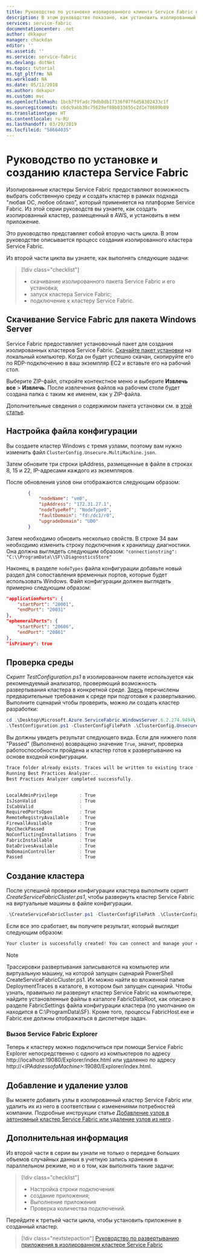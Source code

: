 ```yaml
---
title: Руководство по установке изолированного клиента Service Fabric в Azure Service Fabric | Документация Майкрософт
description: В этом руководстве показано, как установить изолированный клиент Service Fabric в кластере, созданном в предыдущем руководстве.
services: service-fabric
documentationcenter: .net
author: dkkapur
manager: chackdan
editor: ''
ms.assetid: ''
ms.service: service-fabric
ms.devlang: dotNet
ms.topic: tutorial
ms.tgt_pltfrm: NA
ms.workload: NA
ms.date: 05/11/2018
ms.author: dekapur
ms.custom: mvc
ms.openlocfilehash: 1bcb7f9fadc79db0db17336f07f6d58302433c1f
ms.sourcegitcommit: c6dc9abb30c75629ef88b833655c2d1e78609b89
ms.translationtype: HT
ms.contentlocale: ru-RU
ms.lasthandoff: 03/29/2019
ms.locfileid: "58664035"
---
```

# <a name="tutorial-install-and-create-service-fabric-cluster"></a>Руководство по установке и созданию кластера Service Fabric

Изолированные кластеры Service Fabric предоставляют возможность выбрать собственную среду и создать кластер в рамках подхода "любая ОС, любое облако", который применяется на платформе Service Fabric. Из этой серии руководств вы узнаете, как создать изолированный кластер, размещенный в AWS, и установить в нем приложение.

Это руководство представляет собой вторую часть цикла. В этом руководстве описывается процесс создания изолированного кластера Service Fabric.

Из второй части цикла вы узнаете, как выполнять следующие задачи:

> [!div class="checklist"]
> * скачивание изолированного пакета Service Fabric и его установка;
> * запуск кластера Service Fabric;
> * подключение к кластеру Service Fabric.

## <a name="download-the-service-fabric-for-windows-server-package"></a>Скачивание Service Fabric для пакета Windows Server

Service Fabric предоставляет установочный пакет для создания изолированных кластеров Service Fabric.  [Скачайте пакет установки](https://go.microsoft.com/fwlink/?LinkId=730690) на локальный компьютер.  Когда он будет успешно скачан, скопируйте его по RDP-подключению в ваш экземпляр EC2 и вставьте его на рабочий стол.

Выберите ZIP-файл, откройте контекстное меню и выберите **Извлечь все** > **Извлечь**.  После извлечения файлов на рабочем столе будет создана папка с таким же именем, как у ZIP-файла.

Дополнительные сведения о содержимом пакета установки см. в [этой статье](service-fabric-cluster-standalone-package-contents.md).

## <a name="set-up-your-configuration-file"></a>Настройка файла конфигурации

Вы создаете кластер Windows с тремя узлами, поэтому вам нужно изменить файл `ClusterConfig.Unsecure.MultiMachine.json`.

Затем обновите три строки ipAddress, размещенные в файле в строках 8, 15 и 22, IP-адресами каждого из экземпляров.

После обновления узлов они отображаются следующим образом:

```json
        {
            "nodeName": "vm0",
            "ipAddress": "172.31.27.1",
            "nodeTypeRef": "NodeType0",
            "faultDomain": "fd:/dc1/r0",
            "upgradeDomain": "UD0"
        }
```

Затем необходимо обновить несколько свойств.  В строке 34 вам необходимо изменить строку подключения к хранилищу диагностики. Она должна выглядеть следующим образом: `"connectionstring": "C:\\ProgramData\\SF\\DiagnosticsStore"`

Наконец, в разделе `nodeTypes` файла конфигурации добавьте новый раздел для сопоставления временных портов, которые будет использовать Windows.  Файл конфигурации должен выглядеть примерно следующим образом:

```json
"applicationPorts": {
    "startPort": "20001",
    "endPort": "20031"
},
"ephemeralPorts": {
    "startPort": "20606",
    "endPort": "20861"
},
"isPrimary": true
```

## <a name="validate-the-environment"></a>Проверка среды

Скрипт *TestConfiguration.ps1* в изолированном пакете используется как рекомендуемый анализатор, проверяющий возможность развертывания кластера в конкретной среде. [Здесь](service-fabric-cluster-standalone-deployment-preparation.md) перечислены предварительные требования к среде при подготовке к развертыванию. Выполните сценарий чтобы проверить, можно ли создать кластер разработки:

```powershell
cd .\Desktop\Microsoft.Azure.ServiceFabric.WindowsServer.6.2.274.9494\
.\TestConfiguration.ps1 -ClusterConfigFilePath .\ClusterConfig.Unsecure.MultiMachine.json
```

Вы должны увидеть результат следующего вида. Если для нижнего поля "Passed" (Выполнено) возвращено значение `True`, значит, проверка работоспособности пройдена и кластер готов к развертыванию на основе входной конфигурации.

```powershell
Trace folder already exists. Traces will be written to existing trace folder: C:\Users\Administrator\Desktop\Microsoft.Azure.ServiceFabric.WindowsServer.6.2.274.9494\DeploymentTraces
Running Best Practices Analyzer...
Best Practices Analyzer completed successfully.


LocalAdminPrivilege        : True
IsJsonValid                : True
IsCabValid                 :
RequiredPortsOpen          : True
RemoteRegistryAvailable    : True
FirewallAvailable          : True
RpcCheckPassed             : True
NoConflictingInstallations : True
FabricInstallable          : True
DataDrivesAvailable        : True
NoDomainController         : True
Passed                     : True
```

## <a name="create-the-cluster"></a>Создание кластера

После успешной проверки конфигурации кластера выполните скрипт *CreateServiceFabricCluster.ps1*, чтобы развернуть кластер Service Fabric на виртуальные машины в файле конфигурации.

```powershell
.\CreateServiceFabricCluster.ps1 -ClusterConfigFilePath .\ClusterConfig.Unsecure.MultiMachine.json -AcceptEULA
```

Если все это сработает, вы получите результат, который выглядит следующим образом:

```powershell
Your cluster is successfully created! You can connect and manage your cluster using Microsoft Azure Service Fabric Explorer or PowerShell. To connect through PowerShell, run 'Connect-ServiceFabricCluster [ClusterConnectionEndpoint]'.
```

> [!NOTE]
> Трассировки развертывания записываются на компьютер или виртуальную машину, на которой запущен сценарий PowerShell CreateServiceFabricCluster.ps1. Их можно найти во вложенной папке DeploymentTraces в каталоге, в котором был запущен сценарий. Чтобы узнать, правильно ли развернут кластер Service Fabric на компьютере, найдите установленные файлы в каталоге FabricDataRoot, как описано в разделе FabricSettings файла конфигурации кластера (по умолчанию он находится в C:\ProgramData\SF). Кроме того, процессы FabricHost.exe и Fabric.exe должны отображаться в диспетчере задач.
>
>

### <a name="bring-up-service-fabric-explorer"></a>Вызов Service Fabric Explorer

Теперь к кластеру можно подключиться при помощи Service Fabric Explorer непосредственно с одного из компьютеров по адресу http:\//localhost:19080/Explorer/index.html или удаленно по адресу http:\//<*IPAddressofaMachine*>:19080/Explorer/index.html.

## <a name="add-and-remove-nodes"></a>Добавление и удаление узлов

Вы можете добавить узлы в изолированный кластер Service Fabric или удалить их из него в соответствии с изменениями потребностей компании. Подробные инструкции статье [Добавление узлов в автономный кластер Service Fabric или удаление узлов из него](service-fabric-cluster-windows-server-add-remove-nodes.md) .

## <a name="next-steps"></a>Дополнительная информация

Из второй части в серии вы узнали не только о передаче больших объемов случайных данных в учетную запись хранения в параллельном режиме, но и о том, как выполнять такие задачи:

> [!div class="checklist"]
> * Настройка строки подключения
> * создание приложения;
> * Выполнение приложения
> * Проверка количества подключений.

Перейдите к третьей части цикла, чтобы установить приложение в созданный кластер.

> [!div class="nextstepaction"]
> [Руководство по развертыванию приложения в изолированном кластере Service Fabric](service-fabric-tutorial-standalone-install-an-application.md)

<!--Image references-->
[Trusted Zone]: ./media/service-fabric-cluster-creation-for-windows-server/TrustedZone.png
